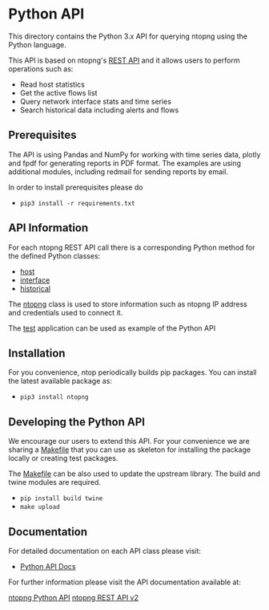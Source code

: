 Python API
==========

This directory contains the Python 3.x API for querying ntopng using the Python language.

This API is based on ntopng's [REST API](https://www.ntop.org/guides/ntopng/api/rest/api_v2.html) and it allows users to perform operations such as:

- Read host statistics
- Get the active flows list
- Query network interface stats and time series
- Search historical data including alerts and flows

Prerequisites
-------------

The API is using Pandas and NumPy for working with time series data, plotly and fpdf for generating reports in PDF format.
The examples are using additional modules, including redmail for sending reports by email.

In order to install prerequisites please do
- ```pip3 install -r requirements.txt```

API Information
---------------

For each ntopng REST API call there is a corresponding Python method for the defined Python classes:
- [host](ntopng/host.py)
- [interface](ntopng/interface.py)
- [historical](ntopng/historical.py)

The [ntopng](ntopng/ntopng.py) class is used to store information such as ntopng IP address and credentials used to connect it.

The [test](test.py) application can be used as example of the Python API

Installation
------------

For you convenience, ntop periodically builds pip packages. You can install the latest available package as:
- `pip3 install ntopng`

Developing the Python API
-------------------------

We encourage our users to extend this API. For your convenience we are sharing a [Makefile](Makefile)
that you can use as skeleton for installing the package locally or creating test packages.

The [Makefile](Makefile) can be also used to update the upstream library. The build and twine modules
are required.
- `pip install build twine`
- `make upload`

Documentation
-------------

For detailed documentation on each API class please visit:

- [Python API Docs](https://github.com/ntop/ntopng/blob/python_docs/python/docs/README.md)

For further information please visit the API documentation available at:

[ntopng Python API](https://www.ntop.org/guides/ntopng/api/python/index.html)
[ntopng REST API v2](https://www.ntop.org/guides/ntopng/api/rest/api_v2.html)
